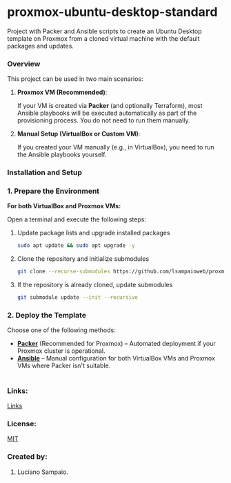 # proxmox-ubuntu-desktop-standard
Project with Packer and Ansible scripts to create an Ubuntu Desktop template on Proxmox from a cloned virtual machine with the default packages and updates.

### Overview

This project can be used in two main scenarios:

1. **Proxmox VM (Recommended)**:

    If your VM is created via **Packer** (and optionally Terraform), most Ansible playbooks will be executed automatically as part of the provisioning process. You do not need to run them manually.

1. **Manual Setup (VirtualBox or Custom VM)**:

    If you created your VM manually (e.g., in VirtualBox), you need to run the Ansible playbooks yourself.

### Installation and Setup

### 1. Prepare the Environment

**For both VirtualBox and Proxmox VMs:**

Open a terminal and execute the following steps:

1. Update package lists and upgrade installed packages
    ```bash
    sudo apt update && sudo apt upgrade -y
    ```

1. Clone the repository and initialize submodules
    ```bash
    git clone --recurse-submodules https://github.com/lsampaioweb/proxmox-ubuntu-desktop-standard.git && cd proxmox-ubuntu-desktop-standard
    ```

1. If the repository is already cloned, update submodules
    ```bash
    git submodule update --init --recursive
    ```

### 2. Deploy the Template

Choose one of the following methods:

- **[Packer](packer/README.md "Packer")** (Recommended for Proxmox) – Automated deployment if your Proxmox cluster is operational.
- **[Ansible](ansible/README.md "Ansible")** – Manual configuration for both VirtualBox VMs and Proxmox VMs where Packer isn't suitable.

#
### Links:

[Links](links.md "Links")

### License:

[MIT](LICENSE "MIT License")

### Created by:

1. Luciano Sampaio.

